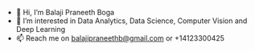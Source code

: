 - 👋 Hi, I’m Balaji Praneeth Boga
- 👀 I’m interested in Data Analytics, Data Science, Computer Vision and Deep Learning
- 📫 Reach me on balajipraneethb@gmail.com or +14123300425

<!---
Balaji277/Balaji277 is a ✨ special ✨ repository because its `README.md` (this file) appears on your GitHub profile.
You can click the Preview link to take a look at your changes.
--->
